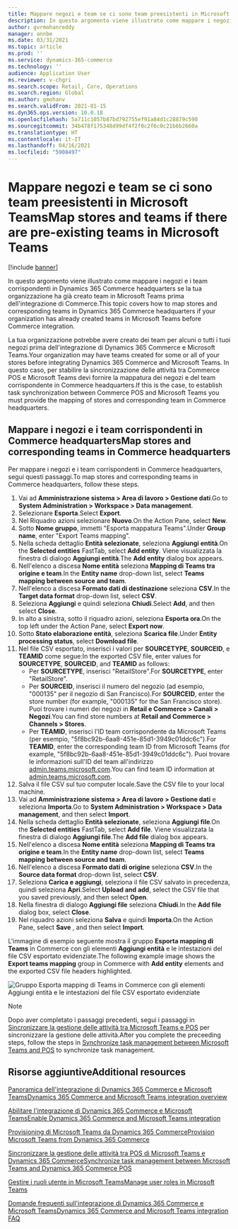 ```yaml
---
title: Mappare negozi e team se ci sono team preesistenti in Microsoft Teams
description: In questo argomento viene illustrato come mappare i negozi e i team corrispondenti in Dynamics 365 Commerce headquarters se la tua organizzazione ha già creato team in Microsoft Teams prima dell'integrazione di Commerce.
author: gvrmohanreddy
manager: annbe
ms.date: 03/31/2021
ms.topic: article
ms.prod: ''
ms.service: dynamics-365-commerce
ms.technology: ''
audience: Application User
ms.reviewer: v-chgri
ms.search.scope: Retail, Core, Operations
ms.search.region: Global
ms.author: gmohanv
ms.search.validFrom: 2021-01-15
ms.dyn365.ops.version: 10.0.18
ms.openlocfilehash: 5a711c1057b87bd792755ef91a84d1c28879c590
ms.sourcegitcommit: 34b478f175348d99df4f2f0c2f6c0c21b6b2660a
ms.translationtype: HT
ms.contentlocale: it-IT
ms.lasthandoff: 04/16/2021
ms.locfileid: "5908497"
---
```

# <a name="map-stores-and-teams-if-there-are-pre-existing-teams-in-microsoft-teams"></a><span data-ttu-id="c40e2-103">Mappare negozi e team se ci sono team preesistenti in Microsoft Teams</span><span class="sxs-lookup"><span data-stu-id="c40e2-103">Map stores and teams if there are pre-existing teams in Microsoft Teams</span></span>

[!include [banner](includes/banner.md)]

<span data-ttu-id="c40e2-104">In questo argomento viene illustrato come mappare i negozi e i team corrispondenti in Dynamics 365 Commerce headquarters se la tua organizzazione ha già creato team in Microsoft Teams prima dell'integrazione di Commerce.</span><span class="sxs-lookup"><span data-stu-id="c40e2-104">This topic covers how to map stores and corresponding teams in Dynamics 365 Commerce headquarters if your organization has already created teams in Microsoft Teams before Commerce integration.</span></span>

<span data-ttu-id="c40e2-105">La tua organizzazione potrebbe avere creato dei team per alcuni o tutti i tuoi negozi prima dell'integrazione di Dynamics 365 Commerce e Microsoft Teams.</span><span class="sxs-lookup"><span data-stu-id="c40e2-105">Your organization may have teams created for some or all of your stores before integrating Dynamics 365 Commerce and Microsoft Teams.</span></span> <span data-ttu-id="c40e2-106">In questo caso, per stabilire la sincronizzazione delle attività tra Commerce POS e Microsoft Teams devi fornire la mappatura dei negozi e del team corrispondente in Commerce headquarters.</span><span class="sxs-lookup"><span data-stu-id="c40e2-106">If this is the case, to establish task synchronization between Commerce POS and Microsoft Teams you must provide the mapping of stores and corresponding team in Commerce headquarters.</span></span>

## <a name="map-stores-and-corresponding-teams-in-commerce-headquarters"></a><span data-ttu-id="c40e2-107">Mappare i negozi e i team corrispondenti in Commerce headquarters</span><span class="sxs-lookup"><span data-stu-id="c40e2-107">Map stores and corresponding teams in Commerce headquarters</span></span> 

<span data-ttu-id="c40e2-108">Per mappare i negozi e i team corrispondenti in Commerce headquarters, segui questi passaggi.</span><span class="sxs-lookup"><span data-stu-id="c40e2-108">To map stores and corresponding teams in Commerce headquarters, follow these steps.</span></span>

1. <span data-ttu-id="c40e2-109">Vai ad **Amministrazione sistema \> Area di lavoro \> Gestione dati**.</span><span class="sxs-lookup"><span data-stu-id="c40e2-109">Go to **System Administration \> Workspace \> Data management**.</span></span>
1. <span data-ttu-id="c40e2-110">Selezionare **Esporta**.</span><span class="sxs-lookup"><span data-stu-id="c40e2-110">Select **Export**.</span></span> 
1. <span data-ttu-id="c40e2-111">Nel Riquadro azioni selezionare **Nuovo**.</span><span class="sxs-lookup"><span data-stu-id="c40e2-111">On the Action Pane, select **New**.</span></span>
1. <span data-ttu-id="c40e2-112">Sotto **Nome gruppo**, immetti "Esporta mappatura Teams".</span><span class="sxs-lookup"><span data-stu-id="c40e2-112">Under **Group name**, enter "Export Teams mapping".</span></span>
1. <span data-ttu-id="c40e2-113">Nella scheda dettaglio **Entità selezionate**, seleziona **Aggiungi entità**.</span><span class="sxs-lookup"><span data-stu-id="c40e2-113">On the **Selected entities** FastTab, select **Add entity**.</span></span> <span data-ttu-id="c40e2-114">Viene visualizzata la finestra di dialogo **Aggiungi entità**.</span><span class="sxs-lookup"><span data-stu-id="c40e2-114">The **Add entity** dialog box appears.</span></span>  
1. <span data-ttu-id="c40e2-115">Nell'elenco a discesa **Nome entità** seleziona **Mapping di Teams tra origine e team**.</span><span class="sxs-lookup"><span data-stu-id="c40e2-115">In the **Entity name** drop-down list, select **Teams mapping between source and team**.</span></span>
1. <span data-ttu-id="c40e2-116">Nell'elenco a discesa **Formato dati di destinazione** seleziona **CSV**.</span><span class="sxs-lookup"><span data-stu-id="c40e2-116">In the **Target data format** drop-down list, select **CSV**.</span></span>
1. <span data-ttu-id="c40e2-117">Seleziona **Aggiungi** e quindi seleziona **Chiudi**.</span><span class="sxs-lookup"><span data-stu-id="c40e2-117">Select **Add**, and then select **Close**.</span></span>
1. <span data-ttu-id="c40e2-118">In alto a sinistra, sotto il riquadro azioni, seleziona **Esporta ora**.</span><span class="sxs-lookup"><span data-stu-id="c40e2-118">On the top left under the Action Pane, select **Export now**.</span></span>
1. <span data-ttu-id="c40e2-119">Sotto **Stato elaborazione entità**, seleziona **Scarica file**.</span><span class="sxs-lookup"><span data-stu-id="c40e2-119">Under **Entity processing status**, select **Download file**.</span></span>
1. <span data-ttu-id="c40e2-120">Nel file CSV esportato, inserisci i valori per **SOURCETYPE**, **SOURCEID**, e **TEAMID** come segue:</span><span class="sxs-lookup"><span data-stu-id="c40e2-120">In the exported CSV file, enter values for **SOURCETYPE**, **SOURCEID**, and **TEAMID** as follows:</span></span>
    - <span data-ttu-id="c40e2-121">Per **SOURCETYPE**, inserisci "RetailStore".</span><span class="sxs-lookup"><span data-stu-id="c40e2-121">For **SOURCETYPE**, enter "RetailStore".</span></span> 
    - <span data-ttu-id="c40e2-122">Per **SOURCEID**, inserisci il numero del negozio (ad esempio, "000135" per il negozio di San Francisco).</span><span class="sxs-lookup"><span data-stu-id="c40e2-122">For **SOURCEID**, enter the store number (for example, "000135" for the San Francisco store).</span></span> <span data-ttu-id="c40e2-123">Puoi trovare i numeri dei negozi in **Retail e Commerce \> Canali \> Negozi**.</span><span class="sxs-lookup"><span data-stu-id="c40e2-123">You can find store numbers at **Retail and Commerce \> Channels \> Stores**.</span></span>
    - <span data-ttu-id="c40e2-124">Per **TEAMID**, inserisci l'ID team corrispondente da Microsoft Teams (per esempio, "5f8bc92b-6aa8-451e-85d1-3949c01ddc6c").</span><span class="sxs-lookup"><span data-stu-id="c40e2-124">For **TEAMID**, enter the corresponding team ID from Microsoft Teams (for example, "5f8bc92b-6aa8-451e-85d1-3949c01ddc6c").</span></span> <span data-ttu-id="c40e2-125">Puoi trovare le informazioni sull'ID del team all'indirizzo [admin.teams.microsoft.com](https://admin.teams.microsoft.com).</span><span class="sxs-lookup"><span data-stu-id="c40e2-125">You can find team ID information at [admin.teams.microsoft.com](https://admin.teams.microsoft.com).</span></span>
1. <span data-ttu-id="c40e2-126">Salva il file CSV sul tuo computer locale.</span><span class="sxs-lookup"><span data-stu-id="c40e2-126">Save the CSV file to your local machine.</span></span>
1. <span data-ttu-id="c40e2-127">Vai ad **Amministrazione sistema \> Area di lavoro \> Gestione dati** e seleziona **Importa**.</span><span class="sxs-lookup"><span data-stu-id="c40e2-127">Go to **System Administration \> Workspace \> Data management**, and then select **Import**.</span></span>
1. <span data-ttu-id="c40e2-128">Nella scheda dettaglio **Entità selezionate**, seleziona **Aggiungi file**.</span><span class="sxs-lookup"><span data-stu-id="c40e2-128">On the **Selected entities** FastTab, select **Add file**.</span></span> <span data-ttu-id="c40e2-129">Viene visualizzata la finestra di dialogo **Aggiungi file**.</span><span class="sxs-lookup"><span data-stu-id="c40e2-129">The **Add file** dialog box appears.</span></span>
1. <span data-ttu-id="c40e2-130">Nell'elenco a discesa **Nome entità** seleziona **Mapping di Teams tra origine e team**.</span><span class="sxs-lookup"><span data-stu-id="c40e2-130">In the **Entity name** drop-down list, select **Teams mapping between source and team**.</span></span>
1. <span data-ttu-id="c40e2-131">Nell'elenco a discesa **Formato dati di origine** seleziona **CSV**.</span><span class="sxs-lookup"><span data-stu-id="c40e2-131">In the **Source data format** drop-down list, select **CSV**.</span></span>
1. <span data-ttu-id="c40e2-132">Seleziona **Carica e aggiungi**, seleziona il file CSV salvato in precedenza, quindi seleziona **Apri**.</span><span class="sxs-lookup"><span data-stu-id="c40e2-132">Select **Upload and add**, select the CSV file that you saved previously, and then select **Open**.</span></span>
1. <span data-ttu-id="c40e2-133">Nella finestra di dialogo **Aggiungi file** seleziona **Chiudi**.</span><span class="sxs-lookup"><span data-stu-id="c40e2-133">In the **Add file** dialog box, select **Close**.</span></span>
1. <span data-ttu-id="c40e2-134">Nel riquadro azioni seleziona **Salva** e quindi **Importa**.</span><span class="sxs-lookup"><span data-stu-id="c40e2-134">On the Action Pane, select **Save** , and then select **Import**.</span></span>

<span data-ttu-id="c40e2-135">L'immagine di esempio seguente mostra il gruppo **Esporta mapping di Teams** in Commerce con gli elementi **Aggiungi entità** e le intestazioni del file CSV esportato evidenziate.</span><span class="sxs-lookup"><span data-stu-id="c40e2-135">The following example image shows the **Export teams mapping** group in Commerce with **Add entity** elements and the exported CSV file headers highlighted.</span></span>

![Gruppo Esporta mapping di Teams in Commerce con gli elementi Aggiungi entità e le intestazioni del file CSV esportato evidenziate](media/d365-commerce-data-mgmt-export-entity.png)

> [!NOTE]
> <span data-ttu-id="c40e2-137">Dopo aver completato i passaggi precedenti, segui i passaggi in [Sincronizzare la gestione delle attività tra Microsoft Teams e POS](synchronize-tasks-teams-pos.md) per sincronizzare la gestione delle attività.</span><span class="sxs-lookup"><span data-stu-id="c40e2-137">After you complete the preceeding steps, follow the steps in [Synchronize task management between Microsoft Teams and POS](synchronize-tasks-teams-pos.md) to synchronize task management.</span></span> 

## <a name="additional-resources"></a><span data-ttu-id="c40e2-138">Risorse aggiuntive</span><span class="sxs-lookup"><span data-stu-id="c40e2-138">Additional resources</span></span>

[<span data-ttu-id="c40e2-139">Panoramica dell'integrazione di Dynamics 365 Commerce e Microsoft Teams</span><span class="sxs-lookup"><span data-stu-id="c40e2-139">Dynamics 365 Commerce and Microsoft Teams integration overview</span></span>](commerce-teams-integration.md)

[<span data-ttu-id="c40e2-140">Abilitare l'integrazione di Dynamics 365 Commerce e Microsoft Teams</span><span class="sxs-lookup"><span data-stu-id="c40e2-140">Enable Dynamics 365 Commerce and Microsoft Teams integration</span></span>](enable-teams-integration.md)

[<span data-ttu-id="c40e2-141">Provisioning di Microsoft Teams da Dynamics 365 Commerce</span><span class="sxs-lookup"><span data-stu-id="c40e2-141">Provision Microsoft Teams from Dynamics 365 Commerce</span></span>](provision-teams-from-commerce.md)

[<span data-ttu-id="c40e2-142">Sincronizzare la gestione delle attività tra POS di Microsoft Teams e Dynamics 365 Commerce</span><span class="sxs-lookup"><span data-stu-id="c40e2-142">Synchronize task management between Microsoft Teams and Dynamics 365 Commerce POS</span></span>](synchronize-tasks-teams-pos.md)

[<span data-ttu-id="c40e2-143">Gestire i ruoli utente in Microsoft Teams</span><span class="sxs-lookup"><span data-stu-id="c40e2-143">Manage user roles in Microsoft Teams</span></span>](manage-user-roles-teams.md)

[<span data-ttu-id="c40e2-144">Domande frequenti sull'integrazione di Dynamics 365 Commerce e Microsoft Teams</span><span class="sxs-lookup"><span data-stu-id="c40e2-144">Dynamics 365 Commerce and Microsoft Teams integration FAQ</span></span>](teams-integration-faq.md)
